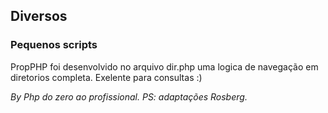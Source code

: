 ## Diversos
### Pequenos scripts

  PropPHP foi desenvolvido no arquivo dir.php uma logica de navegação em diretorios completa. Exelente para consultas :)
  
  
  
  *By Php do zero ao profissional. PS: adaptações Rosberg.*
